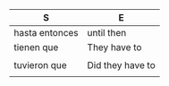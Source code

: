 
| S | E |
| - | - |
| hasta entonces | until then |
| tienen que | They have to |
| | |
| tuvieron que | Did they have to |
| | |
